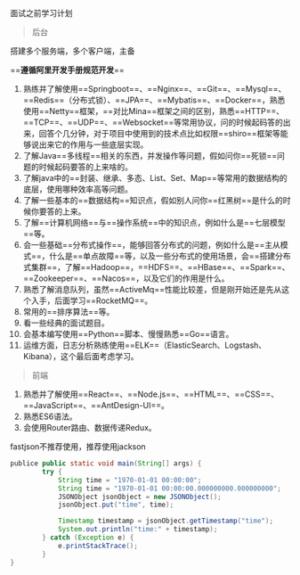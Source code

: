面试之前学习计划

> 后台

搭建多个服务端，多个客户端，主备

==**遵循阿里开发手册规范开发**==

1. 熟练并了解使用==Springboot==、==Nginx==、==Git==、==Mysql==、==Redis==（分布式锁）、==JPA==、==Mybatis==、==Docker==，熟悉使用==Netty==框架，==对比Mina==框架之间的区别，熟悉==HTTP==、==TCP==、==UDP==、==Websocket==等常用协议，问的时候起码答的出来，回答个几分钟，对于项目中使用到的技术点比如权限==shiro==框架等能够说出来它的作用与一些底层实现。
2. 了解Java==多线程==相关的东西，并发操作等问题，假如问你==死锁==问题的时候起码要答的上来啥的。
3. 了解java中的==封装、继承、多态、List、Set、Map==等常用的数据结构的底层，使用哪种效率高等问题。
4. 了解一些基本的==数据结构==知识点，假如别人问你==红黑树==是什么的时候你要答的上来。
5. 了解==计算机网络==与==操作系统==中的知识点，例如什么是==七层模型==等。
6. 会一些基础==分布式操作==，能够回答分布式的问题，例如什么是==主从模式==，什么是==单点故障==等，以及一些分布式的使用场景，会==搭建分布式集群==，了解==Hadoop==，==HDFS==、==HBase==、==Spark==、==Zookeeper==、==Nacos==，以及它们的作用是什么。
7. 熟悉了解消息队列，虽然==ActiveMq==性能比较差，但是刚开始还是先从这个入手，后面学习==RocketMQ==。
8. 常用的==排序算法==等。
9. 看一些经典的面试题目。
10. 会基本编写使用==Python==脚本、慢慢熟悉==Go==语言。
11. 运维方面，日志分析熟练使用==ELK==（ElasticSearch、Logstash、Kibana），这个最后面考虑学习。

> 前端

1. 熟悉并了解使用==React==、==Node.js==、==HTML==、==CSS==、==JavaScript==、==AntDesign-UI==。
2. 熟悉ES6语法。
3. 会使用Router路由、数据传递Redux。



fastjson不推荐使用，推荐使用jackson

```java
publice	public static void main(String[] args) {
	    try {
            String time = "1970-01-01 00:00:00";
            String time = "1970-01-01 00:00:00.000000000.000000000";
            JSONObject jsonObject = new JSONObject();
            jsonObject.put("time", time);

            Timestamp timestamp = jsonObject.getTimestamp("time");
            System.out.println("time:" + timestamp);
        } catch (Exception e) {
            e.printStackTrace();
        }
}		
```

